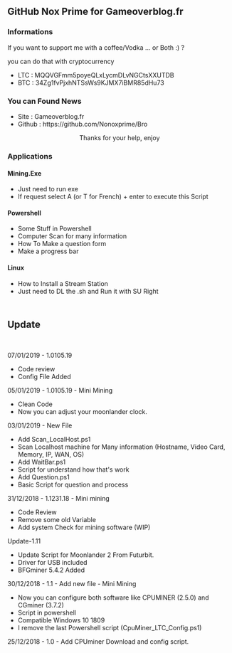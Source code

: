 <!-- wp:heading -->
<h2>GitHub Nox Prime for Gameoverblog.fr</h2>
<!-- /wp:heading -->

<!-- wp:paragraph -->
<p></p>
<!-- /wp:paragraph -->

<!-- wp:heading {"level":3} -->
<h3>Informations </h3>
<!-- /wp:heading -->

<!-- wp:paragraph -->
<p>If you want to support me with a coffee/Vodka … or Both :) ?</p>
<!-- /wp:paragraph -->

<!-- wp:paragraph -->
<p>you can do that with cryptocurrency</p>
<!-- /wp:paragraph -->

<!-- wp:list -->
<ul><li>LTC : MQQVGFmm5poyeQLxLycmDLvNGCtsXXUTDB</li><li>BTC : 34Zg1fvPjxhNTSsWs9KJMX7iBMR85dHu73</li></ul>
<!-- /wp:list -->

<!-- wp:heading {"level":3} -->
<h3></h3>
<!-- /wp:heading -->

<!-- wp:heading {"level":3} -->
<h3>You can Found News </h3>
<!-- /wp:heading -->

<!-- wp:list -->
<ul><li>Site : Gameoverblog.fr</li><li>Github : https://github.com/Nonoxprime/Bro</li></ul>
<!-- /wp:list -->

<!-- wp:paragraph {"align":"center"} -->
<p style="text-align:center">Thanks for your help, enjoy</p>
<!-- /wp:paragraph -->

<!-- wp:heading {"level":3} -->
<h3>Applications</h3>
<!-- /wp:heading -->

<!-- wp:heading {"level":4} -->
<h4> Mining.Exe</h4>
<!-- /wp:heading -->

<!-- wp:list -->
<ul><li>Just need to run exe</li><li>If request select A (or T for French) + enter to execute this Script</li></ul>
<!-- /wp:list -->

<!-- wp:heading {"level":4} -->
<h4>Powershell</h4>
<!-- /wp:heading -->

<!-- wp:list -->
<ul><li>Some Stuff in Powershell</li><li>Computer Scan for many information</li><li>How To Make a question form</li><li>Make a progress bar</li></ul>
<!-- /wp:list -->

<!-- wp:heading {"level":4} -->
<h4>Linux</h4>
<!-- /wp:heading -->

<!-- wp:list -->
<ul><li>How to Install a Stream Station</li><li>Just need to DL the .sh and Run it with SU Right</li></ul>
<!-- /wp:list -->

<!-- wp:heading -->
<h2><br> Update </h2>
<!-- /wp:heading -->

<!-- wp:paragraph -->
<p><br></p>
<!-- /wp:paragraph -->

<!-- wp:paragraph -->
<p>07/01/2019 - 1.0105.19</p>
<!-- /wp:paragraph -->

<!-- wp:list -->
<ul><li>Code review</li><li>Config File Added</li></ul>
<!-- /wp:list -->

<!-- wp:paragraph -->
<p></p>
<!-- /wp:paragraph -->

<!-- wp:paragraph -->
<p>05/01/2019 - 1.0105.19 - Mini Mining</p>
<!-- /wp:paragraph -->

<!-- wp:list -->
<ul><li>Clean Code</li><li>Now you can adjust your moonlander clock.</li></ul>
<!-- /wp:list -->

<!-- wp:paragraph -->
<p></p>
<!-- /wp:paragraph -->

<!-- wp:paragraph -->
<p>03/01/2019 - New File</p>
<!-- /wp:paragraph -->

<!-- wp:list -->
<ul><li>Add Scan_LocalHost.ps1</li><li>Scan Localhost machine for Many information (Hostname, Video Card, Memory, IP, WAN, OS)</li><li>Add WaitBar.ps1</li><li>Script for understand how that's work</li><li>Add Question.ps1</li><li>Basic Script for question and process</li></ul>
<!-- /wp:list -->

<!-- wp:paragraph -->
<p></p>
<!-- /wp:paragraph -->

<!-- wp:paragraph -->
<p>31/12/2018 - 1.1231.18 - Mini mining</p>
<!-- /wp:paragraph -->

<!-- wp:list -->
<ul><li>Code Review</li><li>Remove some old Variable</li><li>Add system Check for mining software (WIP)</li></ul>
<!-- /wp:list -->

<!-- wp:paragraph -->
<p></p>
<!-- /wp:paragraph -->

<!-- wp:paragraph -->
<p>Update-1.11</p>
<!-- /wp:paragraph -->

<!-- wp:list -->
<ul><li>Update Script for Moonlander 2 From Futurbit.</li><li>Driver for USB included</li><li>BFGminer 5.4.2 Added</li></ul>
<!-- /wp:list -->

<!-- wp:paragraph -->
<p></p>
<!-- /wp:paragraph -->

<!-- wp:paragraph -->
<p>30/12/2018 - 1.1 - Add new file - Mini Mining</p>
<!-- /wp:paragraph -->

<!-- wp:list -->
<ul><li>Now you can configure both software like CPUMINER (2.5.0) and CGminer (3.7.2)</li><li>Script in powershell</li><li>Compatible Windows 10 1809</li><li>I remove the last Powershell script (CpuMiner_LTC_Config.ps1)</li></ul>
<!-- /wp:list -->

<!-- wp:paragraph -->
<p></p>
<!-- /wp:paragraph -->

<!-- wp:paragraph -->
<p>25/12/2018 - 1.0 - Add CPUminer Download and config script.</p>
<!-- /wp:paragraph -->
